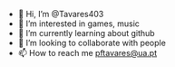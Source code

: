 - 👋 Hi, I’m @Tavares403
- 👀 I’m interested in games, music
- 🌱 I’m currently learning about github
- 💞️ I’m looking to collaborate with people
- 📫 How to reach me pftavares@ua.pt

<!---
Tavares403/Tavares403 is a ✨ special ✨ repository because its `README.md` (this file) appears on your GitHub profile.
You can click the Preview link to take a look at your changes.
--->
